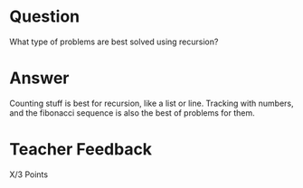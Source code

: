 # Question

What type of problems are best solved using recursion?

# Answer
Counting stuff is best for recursion, like a list or line. Tracking with numbers, and the fibonacci sequence is also the best of problems for them.

# Teacher Feedback

X/3 Points